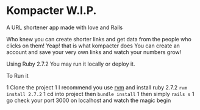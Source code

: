 # Kompacter W.I.P.

A URL shortener app made with love and Rails 

Who knew you can create shorter links and get data from the people who clicks on them!
Yeap! that is what kompacter does
You can create an account and save your very own links and watch your numbers grow!

Using Ruby 2.7.2
You may run it locally or deploy it.

To Run it

1 Clone the project
1 I recommend you use [rvm](https://rvm.io/) and install ruby 2.7.2 `rvm install 2.7.2`
1 cd into project then `bundle install`
1 then simply `rails s`
1 go check your port 3000 on localhost and watch the magic begin


